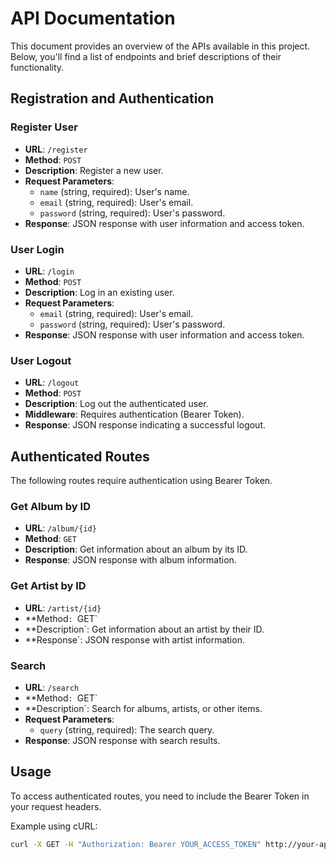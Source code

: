 # API Documentation

This document provides an overview of the APIs available in this project. Below, you'll find a list of endpoints and brief descriptions of their functionality.

## Registration and Authentication

### Register User
- **URL**: `/register`
- **Method**: `POST`
- **Description**: Register a new user.
- **Request Parameters**:
  - `name` (string, required): User's name.
  - `email` (string, required): User's email.
  - `password` (string, required): User's password.
- **Response**: JSON response with user information and access token.

### User Login
- **URL**: `/login`
- **Method**: `POST`
- **Description**: Log in an existing user.
- **Request Parameters**:
  - `email` (string, required): User's email.
  - `password` (string, required): User's password.
- **Response**: JSON response with user information and access token.

### User Logout
- **URL**: `/logout`
- **Method**: `POST`
- **Description**: Log out the authenticated user.
- **Middleware**: Requires authentication (Bearer Token).
- **Response**: JSON response indicating a successful logout.

## Authenticated Routes

The following routes require authentication using Bearer Token.

### Get Album by ID
- **URL**: `/album/{id}`
- **Method**: `GET`
- **Description**: Get information about an album by its ID.
- **Response**: JSON response with album information.

### Get Artist by ID
- **URL**: `/artist/{id}`
- **Method`: `GET`
- **Description`: Get information about an artist by their ID.
- **Response`: JSON response with artist information.

### Search
- **URL**: `/search`
- **Method`: `GET`
- **Description`: Search for albums, artists, or other items.
- **Request Parameters**:
  - `query` (string, required): The search query.
- **Response**: JSON response with search results.

## Usage

To access authenticated routes, you need to include the Bearer Token in your request headers.

Example using cURL:
```bash
curl -X GET -H "Authorization: Bearer YOUR_ACCESS_TOKEN" http://your-api-url/album/1
